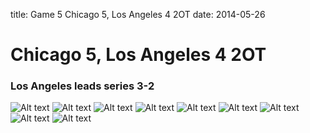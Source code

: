 title: Game 5 Chicago 5, Los Angeles 4 2OT
date: 2014-05-26

# Chicago 5, Los Angeles 4 2OT

### Los Angeles leads series 3-2

![Alt text](https://s3.amazonaws.com/gifbase/hawks_kings/hawks_kings_1_game5_small.gif)
![Alt text](https://s3.amazonaws.com/gifbase/hawks_kings/hawks_kings_2_game5_small.gif)
![Alt text](https://s3.amazonaws.com/gifbase/hawks_kings/hawks_kings_3_game5_small.gif)
![Alt text](https://s3.amazonaws.com/gifbase/hawks_kings/hawks_kings_4_game5_small.gif)
![Alt text](https://s3.amazonaws.com/gifbase/hawks_kings/hawks_kings_5_game5_small.gif)
![Alt text](https://s3.amazonaws.com/gifbase/hawks_kings/hawks_kings_6_game5_small.gif)
![Alt text](https://s3.amazonaws.com/gifbase/hawks_kings/hawks_kings_7_game5_small.gif)
![Alt text](https://s3.amazonaws.com/gifbase/hawks_kings/hawks_kings_8_game5_small.gif)
![Alt text](https://s3.amazonaws.com/gifbase/hawks_kings/hawks_kings_9_game5_small.gif)
